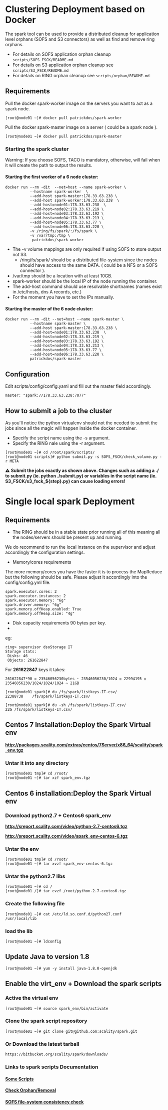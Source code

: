 
# Clustering Deployment based on Docker

The spark tool can be used to provide a distributed cleanup for application 
level orphans (SOFS and S3 connectors) as well as find and remove ring orphans. 

- For details on SOFS application orphan cleanup `scripts/SOFS_FSCK/README.md`
- For details on S3 application orphan cleanup see `scripts/S3_FSCK/README.md`
- For details on RING orphan cleanup see `scripts/orphan/README.md` 

## Requirements

Pull the docker spark-worker image on the servers you want to act as a spark node.

```
[root@node01 ~]# docker pull patrickdos/spark-worker
```

Pull the docker spark-master image on a server ( could be a spark node ).

```
[root@node01 ~]# docker pull patrickdos/spark-master
```

### Starting the spark cluster
Warning:
If you choose SOFS, TACO is mandatory, otherwise, will fail when it will create the path to output the results.

#### Starting the first worker of a 6 node cluster:

```
docker run --rm -dit  --net=host --name spark-worker \
           --hostname spark-worker  \
           --add-host spark-master:178.33.63.238 \
           --add-host spark-worker:178.33.63.238  \
           --add-host=node01:178.33.63.238  \
           --add-host=node02:178.33.63.219 \
           --add-host=node03:178.33.63.192 \
           --add-host=node04:178.33.63.213 \
           --add-host=node05:178.33.63.77 \
           --add-host=node06:178.33.63.220 \
           -v /ring/fs/spark/:/fs/spark \
           -v /var/tmp:/tmp \
            patrickdos/spark-worker
```

* The -v volume mappings are only required if using SOFS to store output not S3. 
  * /ring/fs/spark/ should be a distributed file-system since the nodes should have access to the same DATA. ( could be a NFS or a SOFS connector ).
* /var/tmp should be a location with at least 10GB.
* spark-worker should be the local IP of the node running the container.
* The add-host command should use resolvable shortnames (names exist in /etc/hosts, dns A records, etc.)
* For the moment you have to set the IPs manually.

#### Starting the master of the 6 node cluster:

```
docker run --rm -dit --net=host --name spark-master \
           --hostname spark-master \
           --add-host spark-master:178.33.63.238 \
           --add-host=node01:178.33.63.238  \
           --add-host=node02:178.33.63.219 \
           --add-host=node03:178.33.63.192 \
           --add-host=node04:178.33.63.213 \
           --add-host=node05:178.33.63.77 \
           --add-host=node06:178.33.63.220 \
           patrickdos/spark-master
```

## Configuration

Edit scripts/config/config.yaml and fill out the master field accordingly.

```
master: "spark://178.33.63.238:7077"
```

## How to submit a job to the cluster

As you'll notice the python virtualenv should not the needed to submit the jobs since all the magic will happen inside the docker container.

* Specify the script name using the -s argument.
* Specify the RING nale using the -r argument. 

``` 
[root@node01 ~]# cd /root/spark/scripts/
[root@node01 scripts]# python submit.py -s SOFS_FSCK/check_volume.py -r META
```

:warning: **Submit the jobs exactly as shown above. Changes such as adding a ./ to submit.py (ie. python ./submit.py) or
            variables in the script name (ie. S3_FSCK/s3_fsck_${step}.py) can cause loading errors!**

# Single local spark Deployment

## Requirements

* The RING should be in a stable state prior running all of this meaning all the nodes/servers should be present up and running.

We do recommend to run the local instance on the supervisor and adjust accordingly the configuration settings.

* Memory/cores requirements

The more memory/cores you have the faster it is to process the MapReduce but the following should be safe.
Please adjust it accordingly into the config/config.yml file.

```
spark.executor.cores: 2
spark.executor.instances: 2
spark.executor.memory: "6g"
spark.driver.memory: "6g"
spark.memory.offHeap.enabled: True
spark.memory.offHeap.size: "4g"
```

* Disk capacity requirements
90 bytes per key.
* 
eg:
```
ring> supervisor dsoStorage IT
Storage stats:
 Disks: 46
 Objects: 261622847
```

For **261622847** keys it takes:
```
261622847*90 = 23546056230bytes ~ 23546056230/1024 = 22994195 = 23546056230/1024/1024/1024 ~ 21GB
```

```
[root@node01 spark]# du /fs/spark/listkeys-IT.csv/
22388738	/fs/spark/listkeys-IT.csv/
```
```
[root@node01 spark]# du -sh /fs/spark/listkeys-IT.csv/ 
22G	/fs/spark/listkeys-IT.csv/
```


## Centos 7 Installation:Deploy the Spark Virtual env
**http://packages.scality.com/extras/centos/7Server/x86_64/scality/spark_env.tgz**


### Untar it into any directory
``` 
[root@node01 tmp]# cd /root/
[root@node01 ~]# tar xzf spark_env.tgz
```


## Centos 6 installation:Deploy the Spark Virtual env

### Download python2.7 + Centos6 spark_env


**http://sreport.scality.com/video/python-2.7-centos6.tgz**

**http://sreport.scality.com/video/spark_env-centos-6.tgz**


###  Untar the env

```
[root@node01 tmp]# cd /root/
[root@node01 ~]# tar xvzf spark_env-centos-6.tgz
```

### Untar the python2.7 libs

```
[root@node01 ~]# cd /
[root@node01 /]# tar cvzf /root/python-2.7-centos6.tgz
```

### Create the following file

```
[root@node01 ~]# cat /etc/ld.so.conf.d/python27.conf
/usr/local/lib
```

### load the lib

```
[root@node01 ~]# ldconfig
```

## Update Java to version 1.8

```
[root@node01 ~]# yum -y install java-1.8.0-openjdk
```

## Enable the virt_env + Download the spark scripts 

### Active the virtual env
```
[root@node01 ~]# source spark_env/bin/activate 
```

### Clone the spark script repository
```
[root@node01 ~]# git clone git@github.com:scality/spark.git
```

### Or Download the latest tarball
```
https://bitbucket.org/scality/spark/downloads/
```

### Links to spark scripts Documentation

#### [Some Scripts](scripts/README.md)

#### [Check Orphan/Removal](scripts/orphan/README.md)

#### [SOFS file-system consistency check](scripts/FSCK/README.md)


